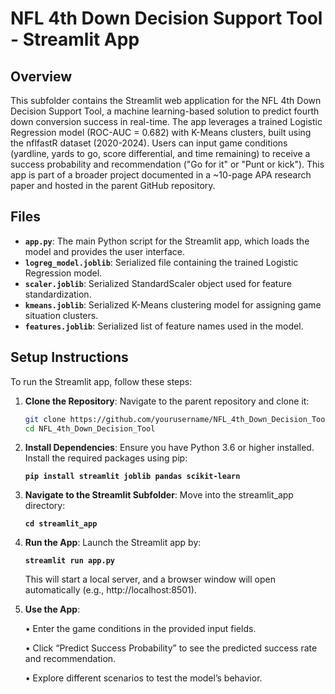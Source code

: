 # NFL 4th Down Decision Support Tool - Streamlit App

## Overview
This subfolder contains the Streamlit web application for the NFL 4th Down Decision Support Tool, a machine learning-based solution to predict fourth down conversion success in real-time. The app leverages a trained Logistic Regression model (ROC-AUC = 0.682) with K-Means clusters, built using the nflfastR dataset (2020-2024). Users can input game conditions (yardline, yards to go, score differential, and time remaining) to receive a success probability and recommendation ("Go for it" or "Punt or kick"). This app is part of a broader project documented in a ~10-page APA research paper and hosted in the parent GitHub repository.

## Files
- **`app.py`**: The main Python script for the Streamlit app, which loads the model and provides the user interface.
- **`logreg_model.joblib`**: Serialized file containing the trained Logistic Regression model.
- **`scaler.joblib`**: Serialized StandardScaler object used for feature standardization.
- **`kmeans.joblib`**: Serialized K-Means clustering model for assigning game situation clusters.
- **`features.joblib`**: Serialized list of feature names used in the model.

## Setup Instructions
To run the Streamlit app, follow these steps:

1. **Clone the Repository**:
   Navigate to the parent repository and clone it:
   ```bash
   git clone https://github.com/yourusername/NFL_4th_Down_Decision_Tool.git
   cd NFL_4th_Down_Decision_Tool

2. **Install Dependencies**: Ensure you have Python 3.6 or higher installed. Install the required packages using pip:

     **`pip install streamlit joblib pandas scikit-learn`**

3. **Navigate to the Streamlit Subfolder**: Move into the streamlit_app directory:

    **`cd streamlit_app`**

4. **Run the App**: Launch the Streamlit app by:

    **`streamlit run app.py`**

   This will start a local server, and a browser window will open automatically (e.g., http://localhost:8501).

6. **Use the App**:
   
	•  Enter the game conditions in the provided input fields.

	•  Click “Predict Success Probability” to see the predicted success rate and recommendation.

	•  Explore different scenarios to test the model’s behavior.


